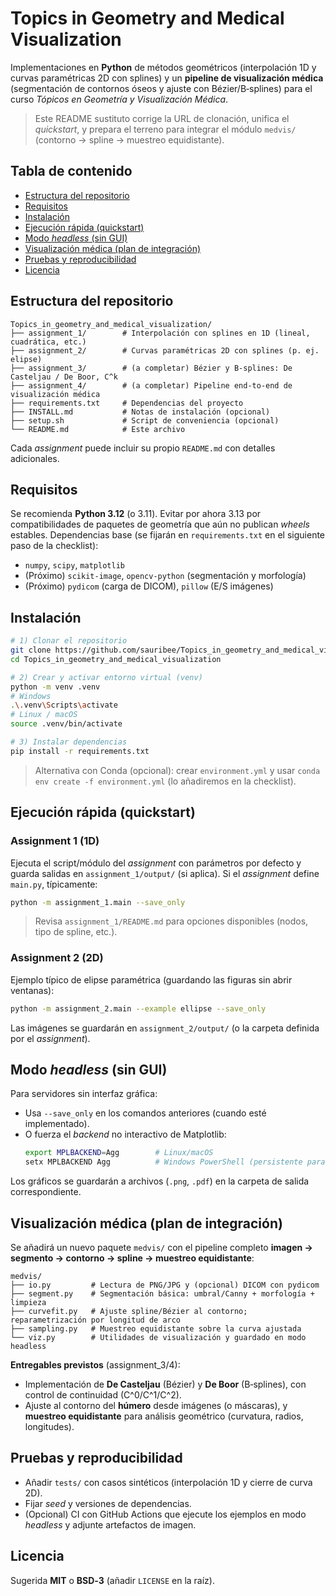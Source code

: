 # Topics in Geometry and Medical Visualization

Implementaciones en **Python** de métodos geométricos (interpolación 1D y curvas paramétricas 2D con splines) y un **pipeline de visualización médica** (segmentación de contornos óseos y ajuste con Bézier/B‑splines) para el curso *Tópicos en Geometría y Visualización Médica*.

> Este README sustituto corrige la URL de clonación, unifica el _quickstart_, y prepara el terreno para integrar el módulo `medvis/` (contorno → spline → muestreo equidistante).

## Tabla de contenido
- [Estructura del repositorio](#estructura-del-repositorio)
- [Requisitos](#requisitos)
- [Instalación](#instalación)
- [Ejecución rápida (quickstart)](#ejecución-rápida-quickstart)
- [Modo *headless* (sin GUI)](#modo-headless-sin-gui)
- [Visualización médica (plan de integración)](#visualización-médica-plan-de-integración)
- [Pruebas y reproducibilidad](#pruebas-y-reproducibilidad)
- [Licencia](#licencia)

## Estructura del repositorio
```
Topics_in_geometry_and_medical_visualization/
├── assignment_1/        # Interpolación con splines en 1D (lineal, cuadrática, etc.)
├── assignment_2/        # Curvas paramétricas 2D con splines (p. ej. elipse)
├── assignment_3/        # (a completar) Bézier y B‑splines: De Casteljau / De Boor, C^k
├── assignment_4/        # (a completar) Pipeline end‑to‑end de visualización médica
├── requirements.txt     # Dependencias del proyecto
├── INSTALL.md           # Notas de instalación (opcional)
├── setup.sh             # Script de conveniencia (opcional)
└── README.md            # Este archivo
```
Cada *assignment* puede incluir su propio `README.md` con detalles adicionales.

## Requisitos
Se recomienda **Python 3.12** (o 3.11). Evitar por ahora 3.13 por compatibilidades de paquetes de geometría que aún no publican *wheels* estables.
Dependencias base (se fijarán en `requirements.txt` en el siguiente paso de la checklist):
- `numpy`, `scipy`, `matplotlib`
- (Próximo) `scikit-image`, `opencv-python` (segmentación y morfología)
- (Próximo) `pydicom` (carga de DICOM), `pillow` (E/S imágenes)

## Instalación
```bash
# 1) Clonar el repositorio
git clone https://github.com/sauribee/Topics_in_geometry_and_medical_visualization.git
cd Topics_in_geometry_and_medical_visualization

# 2) Crear y activar entorno virtual (venv)
python -m venv .venv
# Windows
.\.venv\Scripts\activate
# Linux / macOS
source .venv/bin/activate

# 3) Instalar dependencias
pip install -r requirements.txt
```

> Alternativa con Conda (opcional): crear `environment.yml` y usar `conda env create -f environment.yml` (lo añadiremos en la checklist).

## Ejecución rápida (quickstart)

### Assignment 1 (1D)
Ejecuta el script/módulo del *assignment* con parámetros por defecto y guarda salidas en `assignment_1/output/` (si aplica). Si el *assignment* define `main.py`, típicamente:
```bash
python -m assignment_1.main --save_only
```
> Revisa `assignment_1/README.md` para opciones disponibles (nodos, tipo de spline, etc.).

### Assignment 2 (2D)
Ejemplo típico de elipse paramétrica (guardando las figuras sin abrir ventanas):
```bash
python -m assignment_2.main --example ellipse --save_only
```
Las imágenes se guardarán en `assignment_2/output/` (o la carpeta definida por el *assignment*).

## Modo *headless* (sin GUI)
Para servidores sin interfaz gráfica:
- Usa `--save_only` en los comandos anteriores (cuando esté implementado).
- O fuerza el *backend* no interactivo de Matplotlib:
  ```bash
  export MPLBACKEND=Agg        # Linux/macOS
  setx MPLBACKEND Agg          # Windows PowerShell (persistente para futuras sesiones)
  ```
Los gráficos se guardarán a archivos (`.png`, `.pdf`) en la carpeta de salida correspondiente.

## Visualización médica (plan de integración)

Se añadirá un nuevo paquete `medvis/` con el pipeline completo **imagen → segmento → contorno → spline → muestreo equidistante**:

```
medvis/
├── io.py         # Lectura de PNG/JPG y (opcional) DICOM con pydicom
├── segment.py    # Segmentación básica: umbral/Canny + morfología + limpieza
├── curvefit.py   # Ajuste spline/Bézier al contorno; reparametrización por longitud de arco
├── sampling.py   # Muestreo equidistante sobre la curva ajustada
└── viz.py        # Utilidades de visualización y guardado en modo headless
```

**Entregables previstos** (assignment_3/4):
- Implementación de **De Casteljau** (Bézier) y **De Boor** (B‑splines), con control de continuidad \(C^0/C^1/C^2\).
- Ajuste al contorno del **húmero** desde imágenes (o máscaras), y **muestreo equidistante** para análisis geométrico (curvatura, radios, longitudes).

## Pruebas y reproducibilidad
- Añadir `tests/` con casos sintéticos (interpolación 1D y cierre de curva 2D).
- Fijar *seed* y versiones de dependencias.
- (Opcional) CI con GitHub Actions que ejecute los ejemplos en modo *headless* y adjunte artefactos de imagen.

## Licencia
Sugerida **MIT** o **BSD‑3** (añadir `LICENSE` en la raíz).
